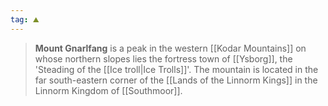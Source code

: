 ```yaml
---
tag: ⛰️️
---
```

> **Mount Gnarlfang** is a peak in the western [[Kodar Mountains]] on whose northern slopes lies the fortress town of [[Ysborg]], the 'Steading of the [[Ice troll|Ice Trolls]]'. The mountain is located in the far south-eastern corner of the [[Lands of the Linnorm Kings]] in the Linnorm Kingdom of [[Southmoor]].








